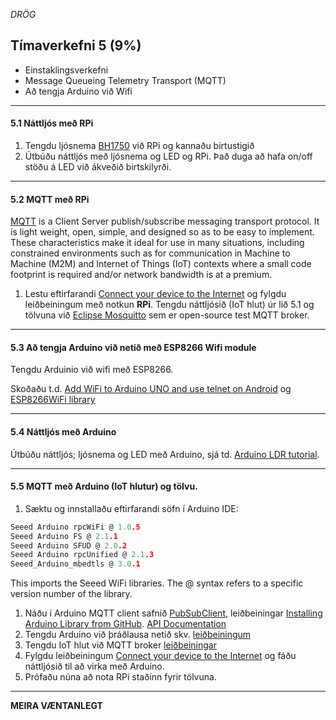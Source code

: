 _DRÖG_

## Tímaverkefni 5 (9%)

- Einstaklingsverkefni
- Message Queueing Telemetry Transport (MQTT) 
- Að tengja Arduino við Wifi

---

#### 5.1 Náttljós með RPi

1. Tengdu ljósnema [BH1750](https://www.instructables.com/BH1750-Digital-Light-Sensor/) við RPi og kannaðu birtustigið
1. Útbúðu náttljós með ljósnema og LED og RPi. Það duga að hafa on/off stöðu á LED við ákveðið birtskilyrði.

<!-- sjá td [RPi LDR tutorial](https://pimylifeup.com/raspberry-pi-light-sensor/) -->
<!-- [Build a nightlight - Raspberry Pi](https://github.com/microsoft/IoT-For-Beginners/blob/main/1-getting-started/lessons/3-sensors-and-actuators/pi-sensor.md#build-a-nightlight---raspberry-pi)
 -->
 
---

#### 5.2 MQTT með RPi

[MQTT](https://mqtt.org/) is a Client Server publish/subscribe messaging transport protocol. It is light weight, open, simple, and designed so as to be easy to implement. These characteristics make it ideal for use in many situations, including constrained environments such as for communication in Machine to Machine (M2M) and Internet of Things (IoT) contexts where a small code footprint is required and/or network bandwidth is at a premium. 

1. Lestu eftirfarandi [Connect your device to the Internet](https://github.com/microsoft/IoT-For-Beginners/blob/main/1-getting-started/lessons/4-connect-internet/README.md#connect-your-device-to-the-internet) og fylgdu leiðbeiningum með notkun **RPi**. Tengdu náttljósið (IoT hlut) úr lið 5.1 og tölvuna við [Eclipse Mosquitto](https://test.mosquitto.org/) sem er open-source test MQTT broker. 

<!-- Fylgdu [leiðbeiningum](https://github.com/microsoft/IoT-For-Beginners/blob/main/1-getting-started/lessons/4-connect-internet/single-board-computer-mqtt.md) -->

---

#### 5.3 Að tengja Arduino við netið með ESP8266 Wifi module

Tengdu Arduinio við wifi með ESP8266.

Skoðaðu t.d. [Add WiFi to Arduino UNO and use telnet on Android](https://www.instructables.com/Add-WiFi-to-Arduino-UNO/) og [ESP8266WiFi library](https://arduino-esp8266.readthedocs.io/en/latest/esp8266wifi/readme.html#quick-start)

---

#### 5.4 Náttljós með Arduino 
Útbúðu náttljós; ljósnema og LED með Arduino, sjá td. [Arduino LDR tutorial](https://create.arduino.cc/projecthub/tarantula3/using-an-ldr-sensor-with-arduino-807b1c).

---

#### 5.5 MQTT með Arduino (IoT hlutur) og tölvu.
<!--  [Install the WiFi and MQTT Arduino libraries](https://github.com/microsoft/IoT-For-Beginners/blob/main/1-getting-started/lessons/4-connect-internet/wio-terminal-mqtt.md#control-your-nightlight-over-the-internet---wio-terminal) --> 
1. Sæktu og innstallaðu eftirfarandi söfn í Arduino IDE:
  ```C
  Seeed Arduino rpcWiFi @ 1.0.5
  Seeed Arduino FS @ 2.1.1
  Seeed Arduino SFUD @ 2.0.2
  Seeed Arduino rpcUnified @ 2.1.3
  Seeed_Arduino_mbedtls @ 3.0.1
  ```
This imports the Seeed WiFi libraries. The @ <number> syntax refers to a specific version number of the library.   
1. Náðu í Arduino MQTT client safnið [PubSubClient](https://github.com/knolleary/pubsubclient), leiðbeiningar [Installing Arduino Library from GitHub](https://www.baldengineer.com/installing-arduino-library-from-github.html). [API Documentation](https://pubsubclient.knolleary.net/api)
1. Tengdu Arduino við þráðlausa netið skv. [leiðbeiningum](https://github.com/microsoft/IoT-For-Beginners/blob/main/1-getting-started/lessons/4-connect-internet/wio-terminal-mqtt.md#connect-to-wifi)
1. Tengdu IoT hlut við MQTT broker [leiðbeiningar](https://github.com/microsoft/IoT-For-Beginners/blob/main/1-getting-started/lessons/4-connect-internet/wio-terminal-mqtt.md#connect-to-mqtt)
1. Fylgdu leiðbeiningum [Connect your device to the Internet](https://github.com/microsoft/IoT-For-Beginners/blob/main/1-getting-started/lessons/4-connect-internet/README.md#connect-your-device-to-the-internet) og fáðu náttljósið til að virka með Arduino.
1. Prófaðu núna að nota RPí staðinn fyrir tölvuna.
 
---
 
**MEIRA VÆNTANLEGT**
